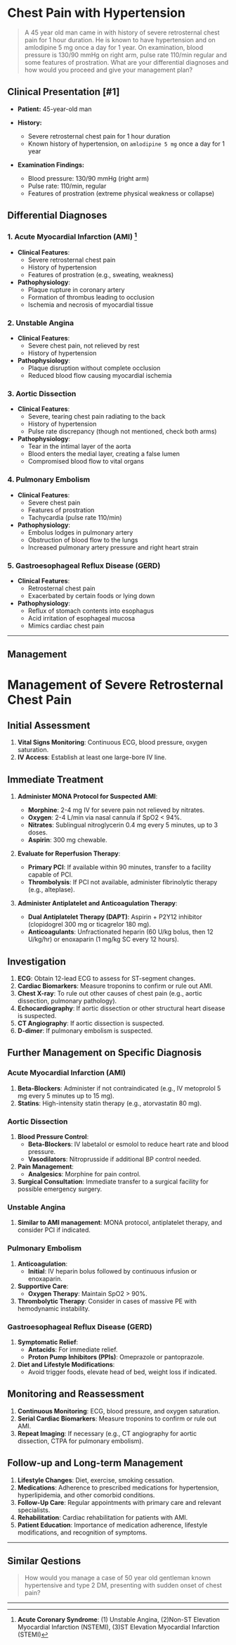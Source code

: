# Chest Pain with Hypertension

> A 45 year old man came in with history of severe retrosternal chest pain for 1 hour duration. He is known to have hypertension and on amlodipine 5 mg once a day for 1 year. On examination, blood pressure is 130/90 mmHg on right arm, pulse rate 110/min regular and some features of prostration. What are your differential diagnoses and how would you proceed and give your management plan?

## Clinical Presentation [#1]

- **Patient:** 45-year-old man
- **History:**
  - Severe retrosternal chest pain for 1 hour duration
  - Known history of hypertension, on `amlodipine 5 mg` once a day for 1 year
- **Examination Findings:**

  - Blood pressure: 130/90 mmHg (right arm)
  - Pulse rate: 110/min, regular
  - Features of prostration (extreme physical weakness or collapse)

## Differential Diagnoses

### 1. **Acute Myocardial Infarction (AMI) [^1]**

- **Clinical Features**:
  - Severe retrosternal chest pain
  - History of hypertension
  - Features of prostration (e.g., sweating, weakness)
- **Pathophysiology**:
  - Plaque rupture in coronary artery
  - Formation of thrombus leading to occlusion
  - Ischemia and necrosis of myocardial tissue

[^1]: **Acute Coronary Syndrome**: (1) Unstable Angina, (2)Non-ST Elevation Myocardial Infarction (NSTEMI), (3)ST Elevation Myocardial Infarction (STEMI)

### 2. **Unstable Angina**

- **Clinical Features**:
  - Severe chest pain, not relieved by rest
  - History of hypertension
- **Pathophysiology**:
  - Plaque disruption without complete occlusion
  - Reduced blood flow causing myocardial ischemia

### 3. **Aortic Dissection**

- **Clinical Features**:
  - Severe, tearing chest pain radiating to the back
  - History of hypertension
  - Pulse rate discrepancy (though not mentioned, check both arms)
- **Pathophysiology**:
  - Tear in the intimal layer of the aorta
  - Blood enters the medial layer, creating a false lumen
  - Compromised blood flow to vital organs

### 4. **Pulmonary Embolism**

- **Clinical Features**:
  - Severe chest pain
  - Features of prostration
  - Tachycardia (pulse rate 110/min)
- **Pathophysiology**:
  - Embolus lodges in pulmonary artery
  - Obstruction of blood flow to the lungs
  - Increased pulmonary artery pressure and right heart strain

### 5. **Gastroesophageal Reflux Disease (GERD)**

- **Clinical Features**:
  - Retrosternal chest pain
  - Exacerbated by certain foods or lying down
- **Pathophysiology**:
  - Reflux of stomach contents into esophagus
  - Acid irritation of esophageal mucosa
  - Mimics cardiac chest pain

---

## Management

# Management of Severe Retrosternal Chest Pain

## Initial Assessment

1. **Vital Signs Monitoring**: Continuous ECG, blood pressure, oxygen saturation.
2. **IV Access**: Establish at least one large-bore IV line.

## Immediate Treatment

1. **Administer MONA Protocol for Suspected AMI**:

   - **Morphine**: 2-4 mg IV for severe pain not relieved by nitrates.
   - **Oxygen**: 2-4 L/min via nasal cannula if SpO2 < 94%.
   - **Nitrates**: Sublingual nitroglycerin 0.4 mg every 5 minutes, up to 3 doses.
   - **Aspirin**: 300 mg chewable.

2. **Evaluate for Reperfusion Therapy**:

   - **Primary PCI**: If available within 90 minutes, transfer to a facility capable of PCI.
   - **Thrombolysis**: If PCI not available, administer fibrinolytic therapy (e.g., alteplase).

3. **Administer Antiplatelet and Anticoagulation Therapy**:
   - **Dual Antiplatelet Therapy (DAPT)**: Aspirin + P2Y12 inhibitor (clopidogrel 300 mg or ticagrelor 180 mg).
   - **Anticoagulants**: Unfractionated heparin (60 U/kg bolus, then 12 U/kg/hr) or enoxaparin (1 mg/kg SC every 12 hours).

## Investigation

1. **ECG**: Obtain 12-lead ECG to assess for ST-segment changes.
2. **Cardiac Biomarkers**: Measure troponins to confirm or rule out AMI.
3. **Chest X-ray**: To rule out other causes of chest pain (e.g., aortic dissection, pulmonary pathology).
4. **Echocardiography**: If aortic dissection or other structural heart disease is suspected.
5. **CT Angiography**: If aortic dissection is suspected.
6. **D-dimer**: If pulmonary embolism is suspected.

## Further Management on Specific Diagnosis

### Acute Myocardial Infarction (AMI)

1. **Beta-Blockers**: Administer if not contraindicated (e.g., IV metoprolol 5 mg every 5 minutes up to 15 mg).
2. **Statins**: High-intensity statin therapy (e.g., atorvastatin 80 mg).

### Aortic Dissection

1. **Blood Pressure Control**:
   - **Beta-Blockers**: IV labetalol or esmolol to reduce heart rate and blood pressure.
   - **Vasodilators**: Nitroprusside if additional BP control needed.
2. **Pain Management**:
   - **Analgesics**: Morphine for pain control.
3. **Surgical Consultation**: Immediate transfer to a surgical facility for possible emergency surgery.

### Unstable Angina

1. **Similar to AMI management**: MONA protocol, antiplatelet therapy, and consider PCI if indicated.

### Pulmonary Embolism

1. **Anticoagulation**:
   - **Initial**: IV heparin bolus followed by continuous infusion or enoxaparin.
2. **Supportive Care**:
   - **Oxygen Therapy**: Maintain SpO2 > 90%.
3. **Thrombolytic Therapy**: Consider in cases of massive PE with hemodynamic instability.

### Gastroesophageal Reflux Disease (GERD)

1. **Symptomatic Relief**:
   - **Antacids**: For immediate relief.
   - **Proton Pump Inhibitors (PPIs)**: Omeprazole or pantoprazole.
2. **Diet and Lifestyle Modifications**:
   - Avoid trigger foods, elevate head of bed, weight loss if indicated.

## Monitoring and Reassessment

1. **Continuous Monitoring**: ECG, blood pressure, and oxygen saturation.
2. **Serial Cardiac Biomarkers**: Measure troponins to confirm or rule out AMI.
3. **Repeat Imaging**: If necessary (e.g., CT angiography for aortic dissection, CTPA for pulmonary embolism).

## Follow-up and Long-term Management

1. **Lifestyle Changes**: Diet, exercise, smoking cessation.
2. **Medications**: Adherence to prescribed medications for hypertension, hyperlipidemia, and other comorbid conditions.
3. **Follow-Up Care**: Regular appointments with primary care and relevant specialists.
4. **Rehabilitation**: Cardiac rehabilitation for patients with AMI.
5. **Patient Education**: Importance of medication adherence, lifestyle modifications, and recognition of symptoms.

---

## Similar Qestions

> How would you manage a case of 50 year old gentleman known hypertensive and type 2 DM, presenting with sudden onset of chest pain?

---
